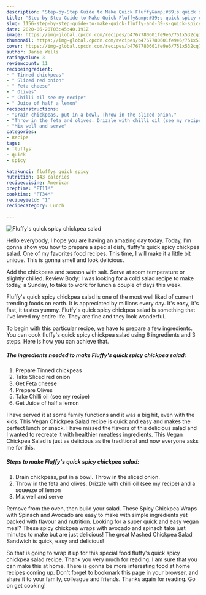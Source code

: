 ```yaml
---
description: "Step-by-Step Guide to Make Quick Fluffy&amp;#39;s quick spicy chickpea salad"
title: "Step-by-Step Guide to Make Quick Fluffy&amp;#39;s quick spicy chickpea salad"
slug: 1156-step-by-step-guide-to-make-quick-fluffy-and-39-s-quick-spicy-chickpea-salad
date: 2020-06-20T03:45:40.191Z
image: https://img-global.cpcdn.com/recipes/b4767780601fe9e6/751x532cq70/fluffys-quick-spicy-chickpea-salad-recipe-main-photo.jpg
thumbnail: https://img-global.cpcdn.com/recipes/b4767780601fe9e6/751x532cq70/fluffys-quick-spicy-chickpea-salad-recipe-main-photo.jpg
cover: https://img-global.cpcdn.com/recipes/b4767780601fe9e6/751x532cq70/fluffys-quick-spicy-chickpea-salad-recipe-main-photo.jpg
author: Janie Wells
ratingvalue: 3
reviewcount: 11
recipeingredient:
- " Tinned chickpeas"
- " Sliced red onion"
- " Feta cheese"
- " Olives"
- " Chilli oil see my recipe"
- " Juice of half a lemon"
recipeinstructions:
- "Drain chickpeas, put in a bowl. Throw in the sliced onion."
- "Throw in the feta and olives. Drizzle with chilli oil (see my recipe) and a squeeze of lemon"
- "Mix well and serve"
categories:
- Recipe
tags:
- fluffys
- quick
- spicy

katakunci: fluffys quick spicy 
nutrition: 143 calories
recipecuisine: American
preptime: "PT11M"
cooktime: "PT34M"
recipeyield: "1"
recipecategory: Lunch

---
```



![Fluffy&#39;s quick spicy chickpea salad](https://img-global.cpcdn.com/recipes/b4767780601fe9e6/751x532cq70/fluffys-quick-spicy-chickpea-salad-recipe-main-photo.jpg)

Hello everybody, I hope you are having an amazing day today. Today, I'm gonna show you how to prepare a special dish, fluffy&#39;s quick spicy chickpea salad. One of my favorites food recipes. This time, I will make it a little bit unique. This is gonna smell and look delicious.

Add the chickpeas and season with salt. Serve at room temperature or slightly chilled. Review Body: I was looking for a cold salad recipe to make today, a Sunday, to take to work for lunch a couple of days this week.

Fluffy&#39;s quick spicy chickpea salad is one of the most well liked of current trending foods on earth. It is appreciated by millions every day. It's easy, it's fast, it tastes yummy. Fluffy&#39;s quick spicy chickpea salad is something that I've loved my entire life. They are fine and they look wonderful.


To begin with this particular recipe, we have to prepare a few ingredients. You can cook fluffy&#39;s quick spicy chickpea salad using 6 ingredients and 3 steps. Here is how you can achieve that.

<!--inarticleads1-->

##### The ingredients needed to make Fluffy&#39;s quick spicy chickpea salad:

1. Prepare  Tinned chickpeas
1. Take  Sliced red onion
1. Get  Feta cheese
1. Prepare  Olives
1. Take  Chilli oil (see my recipe)
1. Get  Juice of half a lemon


I have served it at some family functions and it was a big hit, even with the kids. This Vegan Chickpea Salad recipe is quick and easy and makes the perfect lunch or snack. I have missed the flavors of this delicious salad and I wanted to recreate it with healthier meatless ingredients. This Vegan Chickpea Salad is just as delicious as the traditional and now everyone asks me for this. 

<!--inarticleads2-->

##### Steps to make Fluffy&#39;s quick spicy chickpea salad:

1. Drain chickpeas, put in a bowl. Throw in the sliced onion.
1. Throw in the feta and olives. Drizzle with chilli oil (see my recipe) and a squeeze of lemon
1. Mix well and serve


Remove from the oven, then build your salad. These Spicy Chickpea Wraps with Spinach and Avocado are easy to make with simple ingredients yet packed with flavour and nutrition. Looking for a super quick and easy vegan meal? These spicy chickpea wraps with avocado and spinach take just minutes to make but are just delicious! The great Mashed Chickpea Salad Sandwich is quick, easy and delicious! 

So that is going to wrap it up for this special food fluffy&#39;s quick spicy chickpea salad recipe. Thank you very much for reading. I am sure that you can make this at home. There is gonna be more interesting food at home recipes coming up. Don't forget to bookmark this page in your browser, and share it to your family, colleague and friends. Thanks again for reading. Go on get cooking!
